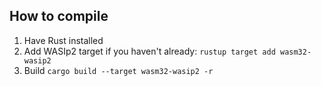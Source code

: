 ## How to compile

1. Have Rust installed
2. Add WASIp2 target if you haven't already: `rustup target add wasm32-wasip2`
3. Build `cargo build --target wasm32-wasip2 -r`
